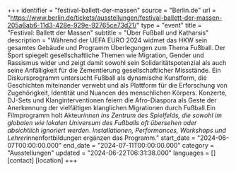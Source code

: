 +++
identifier = "festival-ballett-der-massen"
source = "Berlin.de"
url = "https://www.berlin.de/tickets/ausstellungen/festival-ballett-der-massen-205a6ab6-11d3-428e-929e-92765ce73d21/"
type = "event"
title = "Festival: Ballett der Massen"
subtitle = "Über Fußball und Katharsis"
description = "Während der UEFA EURO 2024 widmet das HKW sein gesamtes Gebäude und Programm Überlegungen zum Thema Fußball. Der Sport spiegelt gesellschaftliche Themen wie Migration, Gender und Rassismus wider und zeigt damit sowohl sein Solidaritätspotenzial als auch seine Anfälligkeit für die Zementierung gesellschaftlicher Missstände. Ein Diskursprogramm untersucht Fußball als dynamische Kunstform, die Geschichten miteinander verwebt und als Plattform für die Erforschung von Zugehörigkeit, Identität und Nuancen des menschlichen Körpers. Konzerte, DJ-Sets und Klanginterventionen feiern die Afro-Diaspora als Geste der Anerkennung der vielfältigen klanglichen Migrationen durch Fußball.Ein Filmprogramm holt Akteur*innen ins Zentrum des Spielfelds, die sowohl im globalen wie lokalen Universum des Fußballs oft übersehen oder absichtlich ignoriert werden. Installationen, Performances, Workshops und Lehrer*innenfortbildungen ergänzen das Programm."
start_date = "2024-06-07T00:00:00.000"
end_date = "2024-07-11T00:00:00.000"
category = "Ausstellungen"
updated = "2024-06-22T06:31:38.000"
languages = []
[contact]
[location]
+++
